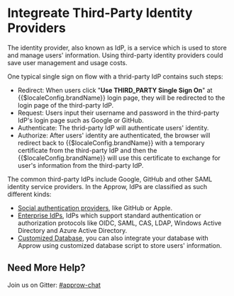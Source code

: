# Integreate Third-Party Identity Providers

<LastUpdated/>

The identity provider, also known as IdP, is a service which is used to store and manage users' information. Using third-party identity providers could save user management and usage costs.

One typical single sign on flow with a thrid-party IdP contains such steps:

- Redirect: When users click "**Use THIRD_PARTY Single Sign On**" at {{$localeConfig.brandName}} login page, they will be redirected to the login page of the third-party IdP.
- Request: Users input their username and password in the third-party IdP's login page such as Google or GitHub.
- Authenticate: The thrid-party IdP will authenticate users' identity. 
- Authorize: After users' identity are authenticated, the browser will redirect back to {{$localeConfig.brandName}} with a temporary certificate from the third-party IdP and then the {{$localeConfig.brandName}} will use this certificate to exchange for user's information from the third-party IdP.

The common third-party IdPs include Google, GitHub and other SAML identity service providers. In the Approw, IdPs are classified as such different kinds:

- [Social authentication providers](./social.md), like GitHub or Apple.
- [Enterprise IdPs](./enterprise.md), IdPs which support standard authentication or authorization protocols like OIDC, SAML, CAS, LDAP, Windows Active Directory and Azure Active Directory.
- [Customized Database](/en/guides/database-connection/overview.md), you can also integrate your database with Approw using customized database script to store users' information.



## Need More Help?

Join us on Gitter: [#approw-chat](https://gitter.im/approw-chat/community)
